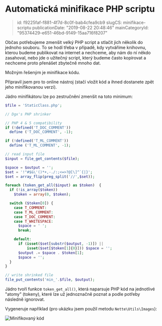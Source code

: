 Automatická minifikace PHP scriptu
================================

> id: f9225faf-f881-4f7d-8c0f-bab4cfea9cb9
> slugCS: minifikace-scriptu
> publicationDate: "2019-08-22 20:48:46"
> mainCategoryId: "95374429-e651-46bd-9149-15aa716f8207"

Občas potřebujeme zmenšit velký PHP script a stlačit jich několik do jednoho souboru. To se hodí třeba v případě, kdy vytváříme knihovnu, kterou budeme publikovat na internet a nechceme, aby nám do ní někdo zasahoval, nebo jde o užitečný script, který budeme často kopírovat a nechceme proto přenášet zbytečně mnoho dat.

Možným řešeným je minifikace kódu.

Připravil jsem pro to online nástroj (stačí vložit kód a ihned dostanete zpět jeho minifikovanou verzi).

Jádro minifikátoru lze po zestručnění zmenšit na toto minimum:

```php
$file = 'StaticClass.php';

// Dgx's PHP shrinker

// PHP 4 & 5 compatibility
if (!defined('T_DOC_COMMENT'))
  define ('T_DOC_COMMENT', -1);

if (!defined('T_ML_COMMENT'))
  define ('T_ML_COMMENT', -1);

// read input file
$input = file_get_contents($file);

$space = $output = '';
$set = '!"#$&\'()*+,-./:;<=>?@[\]^`{|}';
$set = array_flip(preg_split('//',$set));

foreach (token_get_all($input) as $token)  {
  if (!is_array($token))
    $token = array(0, $token);

  switch ($token[0]) {
    case T_COMMENT:
    case T_ML_COMMENT:
    case T_DOC_COMMENT:
    case T_WHITESPACE:
      $space = ' ';
      break;

    default:
      if (isset($set[substr($output, -1)]) ||
          isset($set[$token[1]{0}])) $space = '';
      $output .= $space . $token[1];
      $space = '';
  }
}

// write shrinked file
file_put_contents('min_'.$file, $output);
```


Jádro tvoří funkce `token_get_all()`, která naparsuje PHP kód na jednotlivé "atomy" (tokeny), které lze už jednoznačně poznat a podle potřeby následně ignorovat.

Vygeneruje například (pro ukázku jsem použil metodu `Nette\Utils\Images`):

<img src="{$baseUrl}/images/nette-image-minify.png" alt="Minifikovaný kód">
